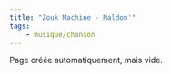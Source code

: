 ```yaml
---
title: "Zouk Machine - Maldon'"
tags:
    - musique/chanson
---
```


Page créée automatiquement, mais vide.
